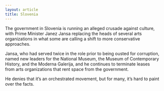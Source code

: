 ```yaml
---
layout: article
title: Slovenia
---
```

The government in Slovenia is running an alleged crusade against culture, with Prime Minister Janez Jansa replacing the heads of several arts organizations in what some are calling a shift to more conservative approaches.

Jansa, who had served twice in the role prior to being ousted for corruption, named new leaders for the National Museum, the Museum of Contemporary History, and the Moderna Galerija, and he continues to terminate leases from arts organizations that rent space from the government.

He denies that it’s an orchestrated movement, but for many, it’s hard to paint over the facts.